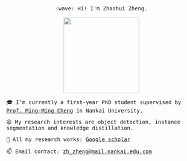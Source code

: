<p align="center">
  <samp>
    :wave: Hi! I'm Zhaohui Zheng.
    <br><br>
    <img src="https://gimg2.baidu.com/image_search/src=http%3A%2F%2Ftva1.sinaimg.cn%2Flarge%2F6e3e5b9bgy1g3gu3otp26g208r08qe6r.gif&refer=http%3A%2F%2Ftva1.sinaimg.cn&app=2002&size=f9999,10000&q=a80&n=0&g=0n&fmt=auto?sec=1654960741&t=2480fea45ef416335964138e58cf2ccc" width="200px" align="center">

</p>

<samp>
  
:mortar_board: I’m currently a first-year PhD student supervised by [Prof. Ming-Ming Cheng](https://mmcheng.net) in Nankai University.
  
:laughing: My research interests are object detection, instance segmentation and knowledge distillation.
  
:page_with_curl: All my research works: [Google scholar](https://scholar.google.com/citations?user=0X71NDYAAAAJ&hl=zh-CN&oi=ao)
  
:mailbox: Email contact: zh_zheng@mail.nankai.edu.com
  
</samp>
